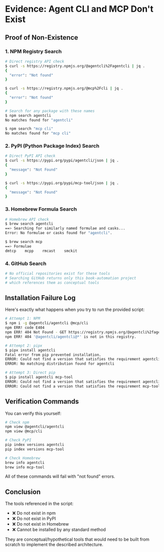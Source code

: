 # Evidence: Agent CLI and MCP Don't Exist

## Proof of Non-Existence

### 1. NPM Registry Search
```bash
# Direct registry API check
$ curl -s https://registry.npmjs.org/@agentcli%2Fagentcli | jq .
{
  "error": "Not found"
}

$ curl -s https://registry.npmjs.org/@mcp%2Fcli | jq .
{
  "error": "Not found"
}

# Search for any package with these names
$ npm search agentcli
No matches found for "agentcli"

$ npm search "mcp cli"
No matches found for "mcp cli"
```

### 2. PyPI (Python Package Index) Search
```bash
# Direct PyPI API check
$ curl -s https://pypi.org/pypi/agentcli/json | jq .
{
  "message": "Not Found"
}

$ curl -s https://pypi.org/pypi/mcp-tool/json | jq .
{
  "message": "Not Found"
}
```

### 3. Homebrew Formula Search
```bash
# Homebrew API check
$ brew search agentcli
==> Searching for similarly named formulae and casks...
Error: No formulae or casks found for "agentcli".

$ brew search mcp
==> Formulae
dmtcp    mcpp    rmcast    smckit
```

### 4. GitHub Search
```bash
# No official repositories exist for these tools
# Searching GitHub returns only this book-automation project
# which references them as conceptual tools
```

## Installation Failure Log

Here's exactly what happens when you try to run the provided script:

```bash
# Attempt 1: NPM
$ npm i -g @agentcli/agentcli @mcp/cli
npm ERR! code E404
npm ERR! 404 Not Found - GET https://registry.npmjs.org/@agentcli%2fagentcli
npm ERR! 404 '@agentcli/agentcli@*' is not in this registry.

# Attempt 2: pipx
$ pipx install agentcli
Fatal error from pip prevented installation.
ERROR: Could not find a version that satisfies the requirement agentcli
ERROR: No matching distribution found for agentcli

# Attempt 3: Direct pip
$ pip install agentcli mcp-tool
ERROR: Could not find a version that satisfies the requirement agentcli
ERROR: Could not find a version that satisfies the requirement mcp-tool
```

## Verification Commands

You can verify this yourself:
```bash
# Check npm
npm view @agentcli/agentcli
npm view @mcp/cli

# Check PyPI
pip index versions agentcli
pip index versions mcp-tool

# Check Homebrew
brew info agentcli
brew info mcp-tool
```

All of these commands will fail with "not found" errors.

## Conclusion

The tools referenced in the script:
- ❌ Do not exist in npm
- ❌ Do not exist in PyPI
- ❌ Do not exist in Homebrew
- ❌ Cannot be installed by any standard method

They are conceptual/hypothetical tools that would need to be built from scratch to implement the described architecture.